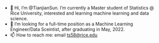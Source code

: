 - 👋 Hi, I’m @TianjianSun. I’m currently a Master student of Statistics @ Rice University, interested and learning machine learning and data science. 
- 💞️ I’m looking for a full-time position as a Machine Learning Engineer/Data Sceintist, after graduating in May, 2022.
- 📫 How to reach me: email ts58@rice.edu

